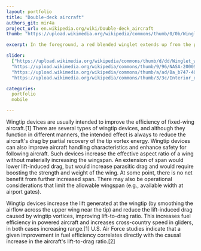 ```yaml
---
layout: portfolio
title: "Double-deck aircraft"
authors_git: mir4a
project_url: en.wikipedia.org/wiki/Double-deck_aircraft
thumb: "https://upload.wikimedia.org/wikipedia/commons/thumb/0/0b/Winglets_B737_800_and_AB319.JPG/250px-Winglets_B737_800_and_AB319.JPG"

excerpt: In the foreground, a red blended winglet extends up from the port wingtip of a Boeing 737-800. In the background, a yellow wingtip fence on the starboard wing of an Airbus A319

slider:
  ["https://upload.wikimedia.org/wikipedia/commons/thumb/d/dd/Winglet_with_attached_tufts_of_an_KC-135A.jpg/220px-Winglet_with_attached_tufts_of_an_KC-135A.jpg",
  "https://upload.wikimedia.org/wikipedia/commons/thumb/9/96/NASA-2000Starship.jpg/220px-NASA-2000Starship.jpg",
  "https://upload.wikimedia.org/wikipedia/commons/thumb/a/ad/Ba_b747-400_g-byge_arp.jpg/220px-Ba_b747-400_g-byge_arp.jpg",
  "https://upload.wikimedia.org/wikipedia/commons/thumb/3/3c/Interior_of_westjet_winglet_crop.jpg/220px-Interior_of_westjet_winglet_crop.jpg"]

categories:
  portfolio
  mobile

---
```


Wingtip devices are usually intended to improve the efficiency of fixed-wing aircraft.[1] There are several types of wingtip devices, and although they function in different manners, the intended effect is always to reduce the aircraft's drag by partial recovery of the tip vortex energy. Wingtip devices can also improve aircraft handling characteristics and enhance safety for following aircraft. Such devices increase the effective aspect ratio of a wing without materially increasing the wingspan. An extension of span would lower lift-induced drag, but would increase parasitic drag and would require boosting the strength and weight of the wing. At some point, there is no net benefit from further increased span. There may also be operational considerations that limit the allowable wingspan (e.g., available width at airport gates).

Wingtip devices increase the lift generated at the wingtip (by smoothing the airflow across the upper wing near the tip) and reduce the lift-induced drag caused by wingtip vortices, improving lift-to-drag ratio. This increases fuel efficiency in powered aircraft and increases cross-country speed in gliders, in both cases increasing range.[1] U.S. Air Force studies indicate that a given improvement in fuel efficiency correlates directly with the causal increase in the aircraft's lift-to-drag ratio.[2]